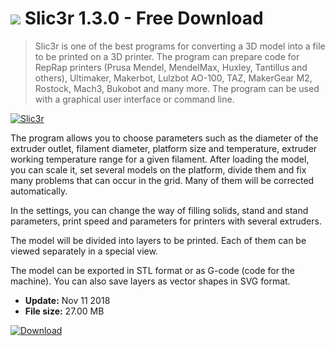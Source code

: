 # ![](https://cdn.softexe.net/static/icon/d/slic3r-9625.png) Slic3r 1.3.0 - Free Download

> Slic3r is one of the best programs for converting a 3D model into a file to be printed on a 3D printer. The program can prepare code for RepRap printers (Prusa Mendel, MendelMax, Huxley, Tantillus and others), Ultimaker, Makerbot, Lulzbot AO-100, TAZ, MakerGear M2, Rostock, Mach3, Bukobot and many more. The program can be used with a graphical user interface or command line.

[![Slic3r](https://gallery.dpcdn.pl/imgc/Tools/67454/g_-_420x350_1.5_-_x20160425171754_0.png)](https://softexe.net/win/multimedia/graphics-design/slic3r:afbe.html)

The program allows you to choose parameters such as the diameter of the extruder outlet, filament diameter, platform size and temperature, extruder working temperature range for a given filament. After loading the model, you can scale it, set several models on the platform, divide them and fix many problems that can occur in the grid. Many of them will be corrected automatically. 
 
 
 In the settings, you can change the way of filling solids, stand and stand parameters, print speed and parameters for printers with several extruders. 
 
 
 The model will be divided into layers to be printed. Each of them can be viewed separately in a special view. 
 
 
 The model can be exported in STL format or as G-code (code for the machine). You can also save layers as vector shapes in SVG format.


- **Update:** Nov 11 2018
- **File size:** 27.00 MB

[![Download](https://cdn.softexe.net/static/img/download.png)](https://softexe.net/win/multimedia/graphics-design/slic3r:afbe.html)

